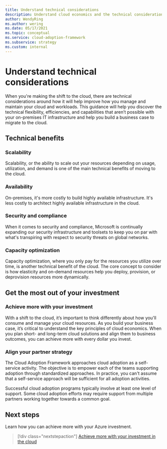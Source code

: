 ```yaml
---
title: Understand technical considerations
description: Understand cloud economics and the technical considerations to help you build a business case to migrate to the cloud
author: WendyRing
ms.author: wering
ms.date: 05/17/2021
ms.topic: conceptual
ms.service: cloud-adoption-framework
ms.subservice: strategy
ms.custom: internal
---
```


# Understand technical considerations

When you're making the shift to the cloud, there are technical considerations around how it will help improve how you manage and maintain your cloud and workloads.
This guidance will help you discover the technical flexibility, efficiencies, and capabilities that aren’t possible with your on-premises IT infrastructure and help you build a business case to migrate to the cloud.

## Technical benefits

### Scalability

Scalability, or the ability to scale out your resources depending on usage, utilization, and demand is one of the main technical benefits of moving to the cloud.

### Availability

On-premises, it's more costly to build highly available infrastructure. It's less costly to architect highly available infrastructure in the cloud.

### Security and compliance

When it comes to security and compliance, Microsoft is continually expanding our security infrastructure and toolsets to keep you on par with what's transpiring with respect to security threats on global networks.

### Capacity optimization

Capacity optimization, where you only pay for the resources you utilize over time, is another technical benefit of the cloud. The core concept to consider is how elasticity and on-demand resources help you deploy, provision, or deprovision resources more dynamically.

## Get the most out of your investment

### Achieve more with your investment

With a shift to the cloud, it’s important to think differently about how you'll consume and manage your cloud resources. As you build your business case, it’s critical to understand the key principles of cloud economics. When you plan short- and long-term cloud solutions and align them to business outcomes, you can achieve more with every dollar you invest.

### Align your partner strategy

The Cloud Adoption Framework approaches cloud adoption as a self-service activity. The objective is to empower each of the teams supporting adoption through standardized approaches. In practice, you can't assume that a self-service approach will be sufficient for all adoption activities.

Successful cloud adoption programs typically involve at least one level of support. Some cloud adoption efforts may require support from multiple partners working together towards a common goal.

## Next steps

Learn how you can achieve more with your Azure investment.

> [!div class="nextstepaction"]
> [Achieve more with your investment in the cloud](../achieve-more.md)
